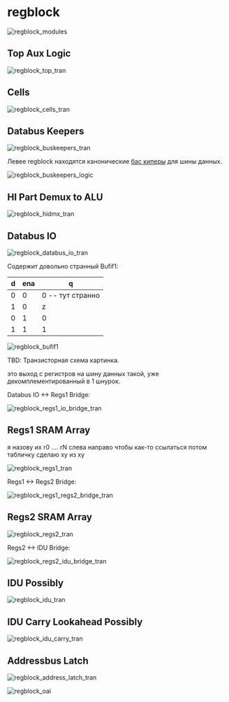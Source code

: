 # regblock

![regblock_modules](imgstore/regblock_modules.jpg)

## Top Aux Logic

![regblock_top_tran](imgstore/regblock_top_tran.jpg)

## Cells

![regblock_cells_tran](imgstore/regblock_cells_tran.jpg)

## Databus Keepers

![regblock_buskeepers_tran](imgstore/regblock_buskeepers_tran.jpg)

Левее regblock находятся канонические [бас киперы](https://en.wikipedia.org/wiki/Bus-holder) для шины данных.

![regblock_buskeepers_logic](imgstore/regblock_buskeepers_logic.png)

## HI Part Demux to ALU

![regblock_hidmx_tran](imgstore/regblock_hidmx_tran.jpg)

## Databus IO

![regblock_databus_io_tran](imgstore/regblock_databus_io_tran.jpg)

Содержит довольно странный Bufif1:

|d|ena|q|
|---|---|---|
|0|0|0 -- тут странно |
|1|0|z|
|0|1|0|
|1|1|1|

![regblock_bufif1](logisim/regblock_bufif1.png)

TBD: Транзисторная схема картинка.

это выход с регистров на шину данных такой, уже декомплементированный в 1 шнурок.

Databus IO <-> Regs1 Bridge:

![regblock_regs1_io_bridge_tran](imgstore/regblock_regs1_io_bridge_tran.jpg)

## Regs1 SRAM Array

я назову их r0 .... rN слева направо чтобы как-то ссылаться
потом табличку сделаю ху из ху

![regblock_regs1_tran](imgstore/regblock_regs1_tran.jpg)

Regs1 <-> Regs2 Bridge:

![regblock_regs1_regs2_bridge_tran](imgstore/regblock_regs1_regs2_bridge_tran.jpg)

## Regs2 SRAM Array

![regblock_regs2_tran](imgstore/regblock_regs2_tran.jpg)

Regs2 <-> IDU Bridge:

![regblock_regs2_idu_bridge_tran](imgstore/regblock_regs2_idu_bridge_tran.jpg)

## IDU Possibly

![regblock_idu_tran](imgstore/regblock_idu_tran.jpg)

## IDU Carry Lookahead Possibly

![regblock_idu_carry_tran](imgstore/regblock_idu_carry_tran.jpg)

## Addressbus Latch

![regblock_address_latch_tran](imgstore/regblock_address_latch_tran.jpg)

![regblock_oai](logisim/regblock_oai.png)
